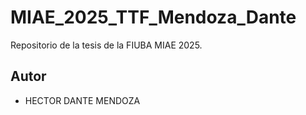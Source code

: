 
# MIAE_2025_TTF_Mendoza_Dante

Repositorio de la tesis de la FIUBA MIAE 2025.

## Autor

- HECTOR DANTE MENDOZA

